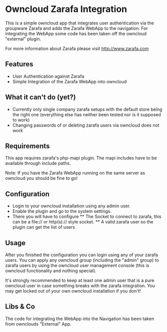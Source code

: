 Owncloud Zarafa Integration
===========================

This is a simple owncloud app that integrates user authentication via the groupware Zarafa and adds the Zarafa WebApp to the navigation.
For integrating the WebApp some code has been taken off the owncloud "external" plugin.

For more information about Zarafa please visit http://www.zarafa.com

Features
--------

* User Authentication against Zarafa
* Simple Integration of the Zarafa WebApp into owncloud

What it can't do (yet?)
-----------------------

* Currently only single company zarafa setups with the default store being the right one (everything else has neither been tested nor is it supposed to work)
* Changing passwords of or deleting zarafa users via owncloud does not work

Requirements
------------

This app requires zarafa's php-mapi plugin.
The mapi includes have to be available through include paths.

Note: If you have the Zarafa WebApp running on the same server as owncloud you should be fine to go!

Configuration
-------------
* Login to your owncloud installation using any admin user.
* Enable the plugin and go to the system settings.
* There you will have to configure
** The Socket to connect to zarafa, this can be a file:// or http(s):// style socket.
** A valid zarafa user so the plugin can get the list of users

Usage
-----
After you finished the configuration you can login using any of your zarafa users.
You can apply any owncloud group (including the "admin" group) to zarafa users by using the owncloud user management console (this is owncloud functionality and nothing special).

It's strongly recommended to keep at least one admin user that is a pure owncloud user in case something breaks with the zarafa integration.
You may get locked out of your own owncloud installation if you don't!

Libs & Co
---------
The code for integrating the WebApp into the Navigation has been taken from ownclouds "External" App.
